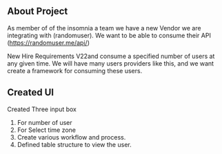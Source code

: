 ## About Project

As member of of the insomnia a team we have a new Vendor we are integrating with (randomuser). We want to be able to consume their API (https://randomuser.me/api/) 

New Hire Requirements V22and consume a specified number of users at any given time. We will have many users 
providers like this, and we want create a framework for consuming these users.

## Created UI

Created Three input box 
1. For number of user
2. For Select time zone
3. Create various workflow and process.
4. Defined table structure to view the user.

